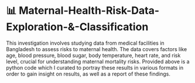 # 📊 Maternal-Health-Risk-Data-Exploration-&-Classification
This investigation involves studying data from medical facilities in Bangladesh to assess risks to maternal health. The data covers factors like age, blood pressure, blood sugar, body temperature, heart rate, and risk level, crucial for understanding maternal mortality risks. Provided above is a python code which I curated to portray these results in various formats in order to gain insight on results, as well as a report of these findings. 
